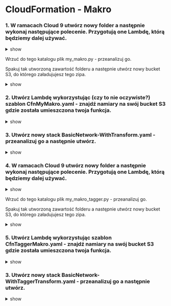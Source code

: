 # CloudFormation - Makro #


### 1. W ramacach Cloud 9 utwórz nowy folder a następnie wykonaj następujące polecenie. Przygotują one Lambdę, którą będziemy dalej używać.

<details><summary>show</summary>
<p>

```bash
mkdir MyMakro
cd MyMakro
```

</p>
</details>


Wrzuć do tego katalogu plik my_makro.py - przeanalizuj go.

Spakuj tak utworzoną zawartość folderu a następnie utwórz nowy bucket S3, do którego załadujujesz tego zipa.

<details><summary>show</summary>
<p>

```bash
zip -r my_makro.zip .
aws s3api create-bucket --region eu-west-1 --create-bucket-configuration LocationConstraint=eu-west-1 --bucket my-custom-cfn-resource-1431324
aws s3 cp my_makro.zip s3://my-custom-cfn-resource-1431324/my_makro.zip
```

</p>
</details>



### 2. Utwórz Lambdę wykorzystując (czy to nie oczywiste?) szablon CfnMyMakro.yaml - znajdź namiary na swój bucket S3 gdzie została umieszczona twoja funkcja.

<details><summary>show</summary>
<p>

```bash
aws cloudformation update-stack --stack-name MyNamer --template-body file://CfnMyMakro.yaml --capabilities CAPABILITY_IAM
```

</p>
</details>


### 3. Utwórz nowy stack BasicNetwork-WithTransform.yaml - przeanalizuj go a następnie utwórz.

<details><summary>show</summary>
<p>

```bash
aws cloudformation deploy --template-file BasicNetwork-WithTransform.yaml --stack-name BasicNetwork-WithTransform --parameter-overrides Identifier=DEV
```

</p>
</details>


### 4. W ramacach Cloud 9 utwórz nowy folder a następnie wykonaj następujące polecenie. Przygotują one Lambdę, którą będziemy dalej używać.

<details><summary>show</summary>
<p>

```bash
mkdir MyMakroTagger
cd MyMakroTagger
```

</p>
</details>


Wrzuć do tego katalogu plik my_makro_tagger.py - przeanalizuj go.

Spakuj tak utworzoną zawartość folderu a następnie utwórz nowy bucket S3, do którego załadujujesz tego zipa.

<details><summary>show</summary>
<p>

```bash
zip -r my_makro_tagger.zip .
aws s3api create-bucket --region eu-west-1 --create-bucket-configuration LocationConstraint=eu-west-1 --bucket my-custom-cfn-resource-1431324
aws s3 cp my_makro_tagger.zip s3://my-custom-cfn-resource-1431324/my_makro_tagger.zip
```

</p>
</details>


### 5. Utwórz Lambdę wykorzystując szablon CfnTaggerMakro.yaml - znajdź namiary na swój bucket S3 gdzie została umieszczona twoja funkcja.

<details><summary>show</summary>
<p>

```bash
aws cloudformation create-stack --stack-name TaggerMakro --template-body file://CfnTaggerMakro.yaml --capabilities CAPABILITY_IAM
```

</p>
</details>

### 3. Utwórz nowy stack BasicNetwork-WithTaggerTransform.yaml - przeanalizuj go a następnie utwórz.

<details><summary>show</summary>
<p>

```bash
aws cloudformation deploy --template-file BasicNetwork-WithTaggerTransform.yaml --stack-name BasicNetwork-WithTaggs
```

</p>
</details>
